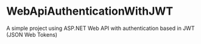 # WebApiAuthenticationWithJWT
A simple project using ASP.NET Web API with authentication based in JWT (JSON Web Tokens)
